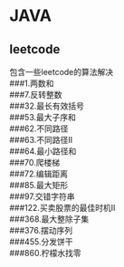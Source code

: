 # JAVA

## leetcode
包含一些leetcode的算法解决   
###1.两数和    
###7.反转整数   
###32.最长有效括号    
###53.最大子序和   
###62.不同路径    
###63.不同路径II    
###64.最小路径和   
###70.爬楼梯   
###72.编辑距离    
###85.最大矩形    
###97.交错字符串   
###122.买卖股票的最佳时机II    
###368.最大整除子集   
###376.摆动序列   
###455.分发饼干   
###860.柠檬水找零    

